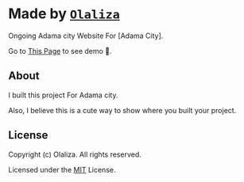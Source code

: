 
# Made by [`Olaliza`](github.com/Olaliza) 

 Ongoing Adama city Website For [Adama City].

Go to [This Page]() to see demo 🙂.

## About

I built this project For Adama city.

Also, I believe this is a cute way to show where you built your project.


## License

Copyright (c) Olaliza. All rights reserved.

Licensed under the [MIT](LICENSE) License.

